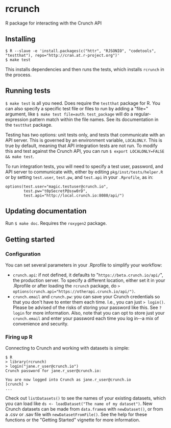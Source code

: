 # rcrunch

R package for interacting with the Crunch API

## Installing

    $ R --slave -e 'install.packages(c("httr", "RJSONIO", "codetools", "testthat"), repo="http://cran.at.r-project.org")'
    $ make test

This installs dependencies and then runs the tests, which installs `rcrunch` in the process.

## Running tests

`$ make test` is all you need. Does require the `testthat` package for R. You can also specify a specific test file or files to run by adding a "file=" argument, like `$ make test file=auth`. `test_package` will do a regular-expression pattern match within the file names. See its documentation in the `testthat` package.

Testing has two options: unit tests only, and tests that communicate with an API server. This is governed by an environment variable, `LOCALONLY`. This is true by default, meaning that API integration tests are not run. To modify this and test against the Crunch API, you can run `$ export LOCALONLY=FALSE && make test`. 

To run integration tests, you will need to specify a test user, password, and API server to communicate with, either by editing `pkg/inst/tests/helper.R` or by setting `test.user`, `test.pw`, and `test.api` in your `.Rprofile`, as in:

    options(test.user="magic.testuser@crunch.io",
            test.pw="t0pSecretP@ssw0rD",
            test.api="http://local.crunch.io:8080/api/")


## Updating documentation

Run `$ make doc`. Requires the `roxygen2` package.

## Getting started

### Configuration

You can set several parameters in your .Rprofile to simplify your workflow:

* `crunch.api`: if not defined, it defaults to "`https://beta.crunch.io/api/`", the production server. To specify a different location, either set it in your .Rprofile or after loading the `rcrunch` package, do `> options(crunch.api="https://otherapi.crunch.io/api/")`.
* `crunch.email` and `crunch.pw`: you can save your Crunch credentials so that you don't have to enter them each time. I.e., you can just `> login()`. Please be advised of the risks of storing your password like this. See `?login` for more information. Also, note that you can opt to store just your `crunch.email` and enter your password each time you log in--a mix of convenience and security.

### Firing up R

Connecting to Crunch and working with datasets is simple:

    $ R
    > library(rcrunch)
    > login("jane.r_user@crunch.io")
    Crunch password for jane.r_user@crunch.io: 
    
    You are now logged into Crunch as jane.r_user@crunch.io
    [crunch] > 
    ...

Check out `listDatasets()` to see the names of your existing datasets, which you can load like `ds <- loadDataset("The name of my dataset")`. New Crunch datasets can be made from `data.frame`s with `newDataset()`, or from a .csv or .sav file with `newDatasetFromFile()`. See the help for these functions or the "Getting Started" vignette for more information.